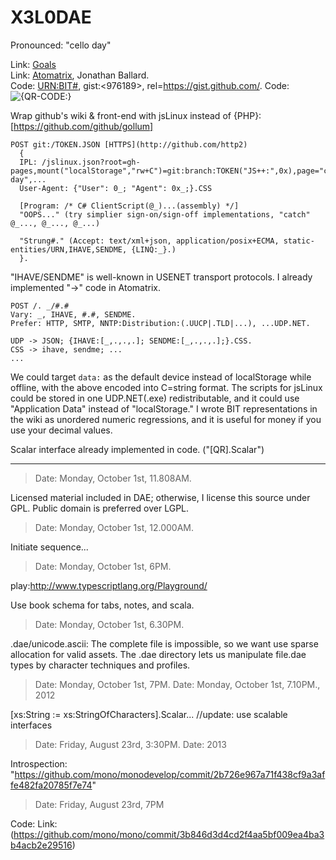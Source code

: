 X3L0DAE
=======

Pronounced: "cello day"

Link: [Goals](https://github.com/Dzonatas/X3L0DAE/wiki/GOALS)<br/>
Link: [Atomatrix](http://atomatrix.sourceforge.net/), Jonathan Ballard.<br/>
Code: [URN:BIT#](URN:BIT#), gist:<976189>, rel=https://gist.github.com/.
Code: ![{QR-CODE:}](http://www.google.com/chart?chs=150x150&cht=qr&chl=http://icesphere.googlecode.com/files/Icesphere-0.10.2.4-Windows-Setup.exe&chld=L|1&choe=UTF-8)

Wrap github's wiki & front-end with jsLinux instead of {PHP}: [https://github.com/github/gollum]

```
POST git:/TOKEN.JSON [HTTPS](http://github.com/http2) 
  {
  IPL: /jslinux.json?root=gh-pages,mount("localStorage","rw+C")=git:branch:TOKEN("JS++:",0x),page="cello day",...
  User-Agent: {"User": 0_; "Agent": 0x_;}.CSS

  [Program: /* C# ClientScript(@_)...(assembly) */]
  "OOPS..." (try simplier sign-on/sign-off implementations, "catch" @_..., @_..., @_...)

  "Strung#." (Accept: text/xml+json, application/posix+ECMA, static-entities/URN,IHAVE,SENDME, {LINQ:_}.)
  }.
```

"IHAVE/SENDME" is well-known in USENET transport protocols. I already implemented "->" code in Atomatrix.

```
POST /. _/#.#
Vary: _, IHAVE, #.#, SENDME.
Prefer: HTTP, SMTP, NNTP:Distribution:(.UUCP|.TLD|...), ...UDP.NET.

UDP -> JSON; {IHAVE:[_,.,.,.]; SENDME:[_,.,.,.];}.CSS.
CSS -> ihave, sendme; ...
...
```

We could target <code>data:</code> as the default device instead of localStorage while offline, with the above encoded into C=string format. The scripts for jsLinux could be stored in one UDP.NET(.exe) redistributable, and it could use "Application Data" instead of "localStorage." I wrote BIT representations in the wiki as unordered numeric regressions, and it is useful for money if you use your decimal values.

Scalar interface already implemented in code. ("[QR].Scalar")

---

> Date: Monday, October 1st, 11.808AM.

  Licensed material included in DAE; otherwise, I license this source under GPL. Public domain is preferred over LGPL.


> Date: Monday, October 1st, 12.000AM.

  Initiate sequence...

> Date: Monday, October 1st, 6PM.

  play:http://www.typescriptlang.org/Playground/

Use book schema for tabs, notes, and scala.

> Date: Monday, October 1st, 6.30PM.

.dae/unicode.ascii: The complete file is impossible, so we want use sparse allocation for valid assets. The .dae directory lets us manipulate file.dae types by character techniques and profiles.

> Date: Monday, October 1st, 7PM.
> Date: Monday, October 1st, 7.10PM., 2012

[xs:String := xs:StringOfCharacters].Scalar... //update: use scalable interfaces

> Date: Friday, August 23rd, 3:30PM.
> Date: 2013

Introspection: "https://github.com/mono/monodevelop/commit/2b726e967a71f438cf9a3affe482fa20785f7e74"

> Date: Friday, August 23rd, 7PM

Code: Link: (https://github.com/mono/mono/commit/3b846d3d4cd2f4aa5bf009ea4ba3b4acb2e29516)
